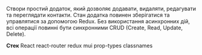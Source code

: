 Створи простий додаток, який дозволяє додавати, видаляти, редагувати та переглядати контакти. Стан додатка повинен зберігатися та управлятися за допомогою Redux. Без використання асинхронних дій, всі операції повинні бути синхронними CRUD (Create, Read, Update, Delete).

**Стек**
React
react-router
redux
mui
prop-types
classnames